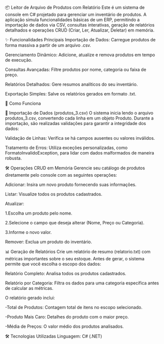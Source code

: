 📦 Leitor de Arquivo de Produtos com Relatório
Este é um sistema de console em C# projetado para gerenciar um inventário de produtos. A aplicação simula funcionalidades básicas de um ERP, permitindo a importação de dados via CSV, consultas interativas, geração de relatórios detalhados e operações CRUD (Criar, Ler, Atualizar, Deletar) em memória.

✨ Funcionalidades Principais
Importação de Dados: Carregue produtos de forma massiva a partir de um arquivo .csv.

Gerenciamento Dinâmico: Adicione, atualize e remova produtos em tempo de execução.

Consultas Avançadas: Filtre produtos por nome, categoria ou faixa de preço.

Relatórios Detalhados: Gere resumos analíticos do seu inventário.

Exportação Simples: Salve os relatórios gerados em formato .txt.

🚀 Como Funciona

📂 Importação de Dados (produtos_3.csv)
O sistema inicia lendo o arquivo produtos_3.csv, convertendo cada linha em um objeto Produto. Durante a importação, são realizadas validações para garantir a integridade dos dados:

Validação de Linhas: Verifica se há campos ausentes ou valores inválidos.

Tratamento de Erros: Utiliza exceções personalizadas, como FormatoInvalidoException, para lidar com dados malformados de maneira robusta.

🛠️ Operações CRUD em Memória
Gerencie seu catálogo de produtos diretamente pelo console com as seguintes operações:

Adicionar: Insira um novo produto fornecendo suas informações.

Listar: Visualize todos os produtos cadastrados.

Atualizar:

1.Escolha um produto pelo nome.

2.Selecione o campo que deseja alterar (Nome, Preço ou Categoria).

3.Informe o novo valor.

Remover: Exclua um produto do inventário.

📊 Geração de Relatórios
Crie um relatório de resumo (relatorio.txt) com métricas importantes sobre o seu estoque. Antes de gerar, o sistema permite que você escolha o escopo dos dados:

Relatório Completo: Analisa todos os produtos cadastrados.

Relatório por Categoria: Filtra os dados para uma categoria específica antes de calcular as métricas.

O relatório gerado inclui:

-Total de Produtos: Contagem total de itens no escopo selecionado.

-Produto Mais Caro: Detalhes do produto com o maior preço.

-Média de Preços: O valor médio dos produtos analisados.

🛠️ Tecnologias Utilizadas
Linguagem: C# (.NET)

